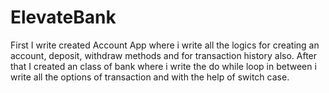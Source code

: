 # ElevateBank
First I write created Account App where i write all the logics for creating an  account, deposit, withdraw methods and for transaction history also.
After that I created an class of bank where i write the do while loop in between i write all the options of transaction and with the help of switch case.
